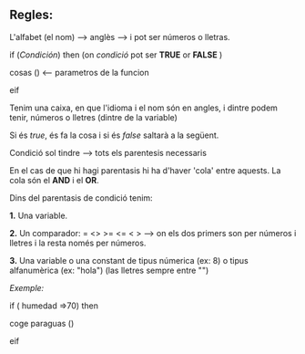 ## **Regles:**

L'alfabet (el nom) --> anglès --> i pot ser números o lletras.
  
if (*Condición*) then (on *condició* pot ser **TRUE** or **FALSE** )

   cosas () <-- parametros de la funcion
   
eif

Tenim una caixa, en que l'idioma i el nom són en angles, i dintre podem tenir, números o lletres (dintre de la variable)

Si és *true*, és fa la cosa i si és *false* saltarà a la següent.

Condició sol tindre --> tots els parentesis necessaris

En el cas de que hi hagi parentasis hi ha d'haver 'cola' entre aquests. La cola són el **AND** i el **OR**.

Dins del parentasis de condició tenim: 

**1.** Una variable.

**2.** Un comparador: = <> >= <= < > --> on els dos primers son per números i lletres i la resta només per números.

**3.** Una variable o una constant de tipus númerica (ex: 8) o tipus alfanumèrica (ex: "hola") (las lletres sempre entre "")
       
*Exemple:*
       
if ( humedad =>70) then

  coge paraguas ()
  
eif

